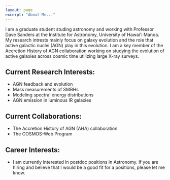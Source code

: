 ```yaml
---
layout: page
excerpt: "About Me..."
---
```


I am a graduate student studing astronomy and working with Professor Dave Sanders at the Institute for Astronomy, University of Hawai'i Manoa. My research intrests mainly focus on galaxy evolution and the role that active galactic nuclei (AGN) play in this evolution. I am a key member of the Accretion History of AGN collaboration working on studying the evolution of active galaxies across cosmic time utilizing large X-ray surveys. 

## Current Research Interests:
- AGN feedback and evolution
- Mass measurements of SMBHs
- Modeling spectral energy distributions
- AGN emission in luminous IR galaxies

## Current Collaborations:
- The Accretion History of AGN (AHA) collaboration
- The COSMOS-Web Program

## Career Interests:
- I am currently interested in postdoc positions in Astronomy. If you are hiring and believe that I would be a good fit for a positions, please let me know. 

